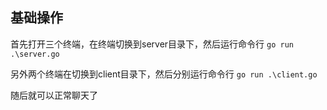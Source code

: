 ## 基础操作

首先打开三个终端，在终端切换到server目录下，然后运行命令行 `go run .\server.go`

另外两个终端在切换到client目录下，然后分别运行命令行 `go run .\client.go`

随后就可以正常聊天了
